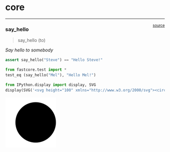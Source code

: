 # core


<!-- WARNING: THIS FILE WAS AUTOGENERATED! DO NOT EDIT! -->

------------------------------------------------------------------------

<a
href="https://github.com/FarnazO/kaggle_learning/blob/main/kaggle_learning/core_farnaz.py#L9"
target="_blank" style="float:right; font-size:smaller">source</a>

### say_hello

>  say_hello (to)

*Say hello to somebody*

``` python
assert say_hello("Steve") == "Hello Steve!"
```

``` python
from fastcore.test import *
test_eq (say_hello("Mel"), "Hello Mel!")
```

``` python
from IPython.display import display, SVG
display(SVG('<svg height="100" xmlns="http://www.w3.org/2000/svg"><circle cx="50" cy="50" r="40"/></svg>'))
```

![](00_core_farnaz_files/figure-commonmark/cell-5-output-1.svg)
